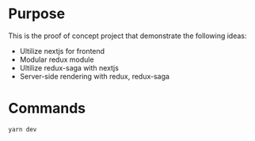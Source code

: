 # Purpose

This is the proof of concept project that demonstrate the following ideas:
- Ultilize nextjs for frontend
- Modular redux module
- Ultilize redux-saga with nextjs
- Server-side rendering with redux, redux-saga

# Commands

```
yarn dev
```
